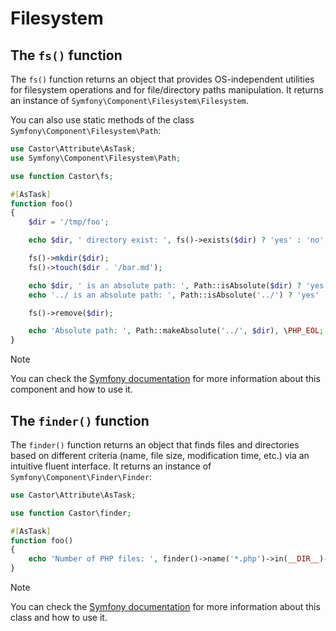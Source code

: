 # Filesystem

## The `fs()` function

The `fs()` function returns an object that provides OS-independent utilities for
filesystem operations and for file/directory paths manipulation. It returns an
instance of `Symfony\Component\Filesystem\Filesystem`.

You can also use static methods of the class
`Symfony\Component\Filesystem\Path`:

```php
use Castor\Attribute\AsTask;
use Symfony\Component\Filesystem\Path;

use function Castor\fs;

#[AsTask]
function foo()
{
    $dir = '/tmp/foo';

    echo $dir, ' directory exist: ', fs()->exists($dir) ? 'yes' : 'no', \PHP_EOL;

    fs()->mkdir($dir);
    fs()->touch($dir . '/bar.md');

    echo $dir, ' is an absolute path: ', Path::isAbsolute($dir) ? 'yes' : 'no', \PHP_EOL;
    echo '../ is an absolute path: ', Path::isAbsolute('../') ? 'yes' : 'no', \PHP_EOL;

    fs()->remove($dir);

    echo 'Absolute path: ', Path::makeAbsolute('../', $dir), \PHP_EOL;
}
```

> [!NOTE]
> You can check the
> [Symfony documentation](https://symfony.com/doc/current/components/filesystem.html)
> for more information about this component and how to use it.

## The `finder()` function

The `finder()` function returns an object that finds files and directories based
on different criteria (name, file size, modification time, etc.) via an
intuitive fluent interface. It returns an instance of
`Symfony\Component\Finder\Finder`:

```php
use Castor\Attribute\AsTask;

use function Castor\finder;

#[AsTask]
function foo()
{
    echo 'Number of PHP files: ', finder()->name('*.php')->in(__DIR__)->count(), \PHP_EOL;
}
```

> [!NOTE]
> You can check the
> [Symfony documentation](https://symfony.com/doc/current/components/finder.html)
> for more information about this class and how to use it.
